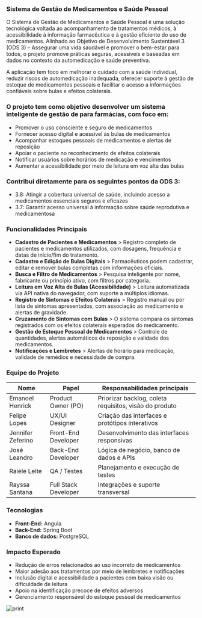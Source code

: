 ### Sistema de Gestão de Medicamentos e Saúde Pessoal

O Sistema de Gestão de Medicamentos e Saúde Pessoal é uma solução tecnológica voltada ao acompanhamento de tratamentos médicos, à acessibilidade à informação farmacêutica e à gestão eficiente do uso de medicamentos. Alinhado ao Objetivo de Desenvolvimento Sustentável 3 (ODS 3) – Assegurar uma vida saudável e promover o bem-estar para todos, o projeto promove práticas seguras, acessíveis e baseadas em dados no contexto da automedicação e saúde preventiva.

A aplicação tem foco em melhorar o cuidado com a saúde individual, reduzir riscos de automedicação inadequada, oferecer suporte à gestão de estoque de medicamentos pessoais e facilitar o acesso a informações confiáveis sobre bulas e efeitos colaterais.

### O projeto tem como objetivo desenvolver um sistema inteligente de gestão de para farmácias, com foco em:

- Promover o uso consciente e seguro de medicamentos
- Fornecer acesso digital e acessível às bulas de medicamentos
- Acompanhar estoques pessoais de medicamentos e alertas de reposição
- Apoiar o paciente no reconhecimento de efeitos colaterais
- Notificar usuários sobre horários de medicação e vencimentos
- Aumentar a acessibilidade por meio de leitura em voz alta das bulas

### Contribui diretamente para os seguintes pontos da ODS 3:

- 3.8: Atingir a cobertura universal de saúde, incluindo acesso a medicamentos essenciais seguros e eficazes
- 3.7: Garantir acesso universal à informação sobre saúde reprodutiva e medicamentosa

### Funcionalidades Principais

- **Cadastro de Pacientes e Medicamentos** > Registro completo de pacientes e medicamentos utilizados, com dosagens, frequência e datas de início/fim do tratamento.
- **Cadastro e Edição de Bulas Digitais** > Farmacêuticos podem cadastrar, editar e remover bulas completas com informações oficiais.
- **Busca e Filtro de Medicamentos** > Pesquisa inteligente por nome, fabricante ou princípio ativo, com filtros por categoria.
- **Leitura em Voz Alta de Bulas (Acessibilidade)** > Leitura automatizada via API nativa do navegador, com suporte a múltiplos idiomas.
- **Registro de Sintomas e Efeitos Colaterais** > Registro manual ou por lista de sintomas apresentados, com associação ao medicamento e alertas de gravidade.
- **Cruzamento de Sintomas com Bulas** > O sistema compara os sintomas registrados com os efeitos colaterais esperados do medicamento.
- **Gestão de Estoque Pessoal de Medicamentos** > Controle de quantidades, alertas automáticos de reposição e validade dos medicamentos.
- **Notificações e Lembretes** > Alertas de horário para medicação, validade de remédios e necessidade de compra.

### Equipe do Projeto
 
| Nome                  | Papel                | Responsabilidades principais                           |
| --------------------- | -------------------- | ------------------------------------------------------ |
| Emanoel Henrick       | Product Owner (PO)   | Priorizar backlog, coleta requisitos, visão do produto |
| Felipe Lopes          | UX/UI Designer       | Criação das interfaces e protótipos interativos        |
| Jennifer Zeferino     | Front-End Developer  | Desenvolvimento das interfaces responsivas             |
| José Leandro          | Back-End Developer   | Lógica de negócio, banco de dados e APIs               |
| Raiele Leite          | QA / Testes          | Planejamento e execução de testes                      |
| Rayssa Santana        | Full Stack Developer | Integrações e suporte transversal                      |

### Tecnologias

- **Front-End:** Angula
- **Back-End:** Spring Boot
- **Banco de dados:** PostgreSQL

### Impacto Esperado

- Redução de erros relacionados ao uso incorreto de medicamentos
- Maior adesão aos tratamentos por meio de lembretes e notificações
- Inclusão digital e acessibilidade a pacientes com baixa visão ou dificuldade de leitura
- Apoio na identificação precoce de efeitos adversos
- Gerenciamento responsável do estoque pessoal de medicamentos

>>>

![print]()
